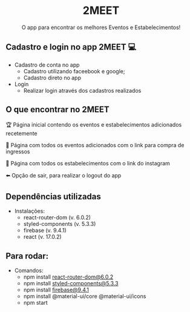 <h1 align="center"> 2MEET </h1>

<p align="center"> O app para encontrar os melhores Eventos e Estabelecimentos! </p>

## Cadastro e login no app 2MEET :computer:

- Cadastro de conta no app
  - Cadastro utilizando faceebook e google;
  - Cadastro direto no app
- Login
    - Realizar login através dos cadastros realizados

## O que encontrar no 2MEET 

:trophy: Página inicial contendo os eventos e estabelecimentos adicionados recetemente

:beers: Página com todos os eventos adicionados com o link para compra de ingressos

:spaghetti: Página com todos os estabelecimentos com o link do instagram

:arrow_left: Opção de sair, para realizar o logout do app




## Dependências utilizadas
- Instalações:
  - react-router-dom (v. 6.0.2)
  - styled-components (v. 5.3.3)
  - firebase (v. 9.4.1)
  - react (v. 17.0.2)
  
 
 ## Para rodar:
- Comandos:
  - npm install react-router-dom@6.0.2
  - npm install styled-components@5.3.3
  - npm install firebase@9.4.1
  - npm install @material-ui/core @material-ui/icons 
  - npm start

